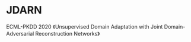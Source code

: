 # JDARN

ECML-PKDD 2020
《Unsupervised Domain Adaptation with Joint Domain-Adversarial Reconstruction Networks》
